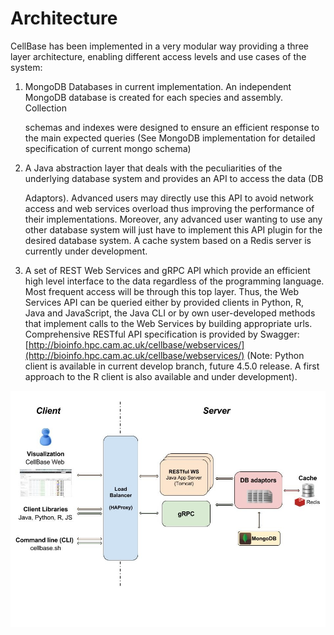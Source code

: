 # Architecture

CellBase has been implemented in a very modular way providing a three layer architecture, enabling different access levels and use cases of the system:

1. MongoDB Databases in current implementation. An independent MongoDB database is created for each species and assembly. Collection

   schemas and indexes were designed to ensure an efficient response to the main expected queries \(See MongoDB implementation for detailed specification of current mongo schema\)

2. A Java abstraction layer that deals with the peculiarities of the underlying database system and provides an API to access the data \(DB

   Adaptors\). Advanced users may directly use this API to avoid network access and web services overload thus improving the performance of their implementations. Moreover, any advanced user wanting to use any other database system will just have to implement this API plugin for the desired database system. A cache system based on a Redis server is currently under development.

3. A set of REST Web Services and gRPC API which provide an efficient high level interface to the data regardless of the programming language. Most frequent access will be through this top layer. Thus, the Web Services API can be queried either by provided clients in Python, R, Java and JavaScript, the Java CLI or by own user-developed methods that implement calls to the Web Services by building appropriate urls. Comprehensive RESTful API specification is provided by Swagger: [http://bioinfo.hpc.cam.ac.uk/cellbase/webservices/](http://bioinfo.hpc.cam.ac.uk/cellbase/webservices/) \(Note: Python client is available in current develop branch, future 4.5.0 release. A first approach to the R client is also available and under development\).

![](.gitbook/assets/cellbase_architecture%20%281%29.jpg)

